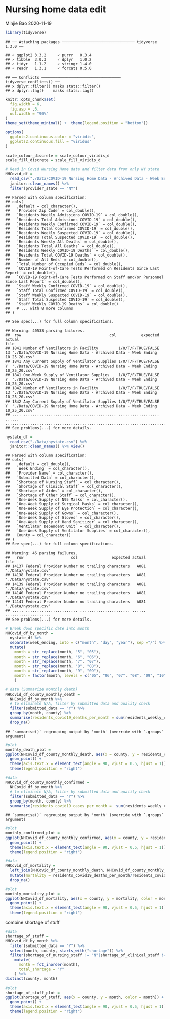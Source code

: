 Nursing home data edit
================
Minjie Bao
2020-11-19

``` r
library(tidyverse)
```

    ## ── Attaching packages ──────────────────────────────── tidyverse 1.3.0 ──

    ## ✓ ggplot2 3.3.2     ✓ purrr   0.3.4
    ## ✓ tibble  3.0.3     ✓ dplyr   1.0.2
    ## ✓ tidyr   1.1.2     ✓ stringr 1.4.0
    ## ✓ readr   1.3.1     ✓ forcats 0.5.0

    ## ── Conflicts ─────────────────────────────────── tidyverse_conflicts() ──
    ## x dplyr::filter() masks stats::filter()
    ## x dplyr::lag()    masks stats::lag()

``` r
knitr::opts_chunk$set(
  fig.width = 6,
  fig.asp = .6,
  out.width = "90%"
)
theme_set(theme_minimal() +  theme(legend.position = "bottom"))

options(
  ggplots2.continuous.color = "viridis",
  ggplots2.continuous.fill = "viridus"
)

scale_colour_discrete = scale_colour_viridis_d
scale_fill_discrete = scale_fill_viridis_d
```

``` r
# Read in Covid Nursing Home data and filter data from only NY state
NHCovid_df = 
  read_csv("./Data/COVID-19 Nursing Home Data - Archived Data - Week Ending 10_25_20.csv") %>% 
  janitor::clean_names() %>% 
  filter(provider_state == "NY")
```

    ## Parsed with column specification:
    ## cols(
    ##   .default = col_character(),
    ##   `Provider Zip Code` = col_double(),
    ##   `Residents Weekly Admissions COVID-19` = col_double(),
    ##   `Residents Total Admissions COVID-19` = col_double(),
    ##   `Residents Weekly Confirmed COVID-19` = col_double(),
    ##   `Residents Total Confirmed COVID-19` = col_double(),
    ##   `Residents Weekly Suspected COVID-19` = col_double(),
    ##   `Residents Total Suspected COVID-19` = col_double(),
    ##   `Residents Weekly All Deaths` = col_double(),
    ##   `Residents Total All Deaths` = col_double(),
    ##   `Residents Weekly COVID-19 Deaths` = col_double(),
    ##   `Residents Total COVID-19 Deaths` = col_double(),
    ##   `Number of All Beds` = col_double(),
    ##   `Total Number of Occupied Beds` = col_double(),
    ##   `COVID-19 Point-of-Care Tests Performed on Residents Since Last Report` = col_double(),
    ##   `COVID-19 Point-of-Care Tests Performed on Staff and/or Personnel Since Last Report` = col_double(),
    ##   `Staff Weekly Confirmed COVID-19` = col_double(),
    ##   `Staff Total Confirmed COVID-19` = col_double(),
    ##   `Staff Weekly Suspected COVID-19` = col_double(),
    ##   `Staff Total Suspected COVID-19` = col_double(),
    ##   `Staff Weekly COVID-19 Deaths` = col_double()
    ##   # ... with 8 more columns
    ## )

    ## See spec(...) for full column specifications.

    ## Warning: 40533 parsing failures.
    ##  row                                       col           expected actual                                                                           file
    ## 1841 Number of Ventilators in Facility         1/0/T/F/TRUE/FALSE     13 './Data/COVID-19 Nursing Home Data - Archived Data - Week Ending 10_25_20.csv'
    ## 1841 Any Current Supply of Ventilator Supplies 1/0/T/F/TRUE/FALSE     Y  './Data/COVID-19 Nursing Home Data - Archived Data - Week Ending 10_25_20.csv'
    ## 1841 One-Week Supply of Ventilator Supplies    1/0/T/F/TRUE/FALSE     Y  './Data/COVID-19 Nursing Home Data - Archived Data - Week Ending 10_25_20.csv'
    ## 1842 Number of Ventilators in Facility         1/0/T/F/TRUE/FALSE     13 './Data/COVID-19 Nursing Home Data - Archived Data - Week Ending 10_25_20.csv'
    ## 1842 Any Current Supply of Ventilator Supplies 1/0/T/F/TRUE/FALSE     Y  './Data/COVID-19 Nursing Home Data - Archived Data - Week Ending 10_25_20.csv'
    ## .... ......................................... .................. ...... ..............................................................................
    ## See problems(...) for more details.

``` r
nystate_df = 
  read_csv("./Data/nystate.csv") %>% 
  janitor::clean_names() %>% view()
```

    ## Parsed with column specification:
    ## cols(
    ##   .default = col_double(),
    ##   `Week Ending` = col_character(),
    ##   `Provider Name` = col_character(),
    ##   `Submitted Data` = col_character(),
    ##   `Shortage of Nursing Staff` = col_character(),
    ##   `Shortage of Clinical Staff` = col_character(),
    ##   `Shortage of Aides` = col_character(),
    ##   `Shortage of Other Staff` = col_character(),
    ##   `One-Week Supply of N95 Masks` = col_character(),
    ##   `One-Week Supply of Surgical Masks` = col_character(),
    ##   `One-Week Supply of Eye Protection` = col_character(),
    ##   `One-Week Supply of Gowns` = col_character(),
    ##   `One-Week Supply of Gloves` = col_character(),
    ##   `One-Week Supply of Hand Sanitizer` = col_character(),
    ##   `Ventilator Dependent Unit` = col_character(),
    ##   `One-Week Supply of Ventilator Supplies` = col_character(),
    ##   County = col_character()
    ## )
    ## See spec(...) for full column specifications.

    ## Warning: 46 parsing failures.
    ##   row                     col               expected actual                 file
    ## 14137 Federal Provider Number no trailing characters   A081 './Data/nystate.csv'
    ## 14138 Federal Provider Number no trailing characters   A081 './Data/nystate.csv'
    ## 14139 Federal Provider Number no trailing characters   A081 './Data/nystate.csv'
    ## 14140 Federal Provider Number no trailing characters   A081 './Data/nystate.csv'
    ## 14141 Federal Provider Number no trailing characters   A081 './Data/nystate.csv'
    ## ..... ....................... ...................... ...... ....................
    ## See problems(...) for more details.

``` r
# Break down specific date into month
NHCovid_df_by_month = 
  nystate_df %>% 
  separate(week_ending, into = c("month", "day", "year"), sep ="/") %>% 
  mutate(
    month = str_replace(month, "5", "05"),
    month = str_replace(month, "6", "06"),
    month = str_replace(month, "7", "07"),
    month = str_replace(month, "8", "08"),
    month = str_replace(month, "9", "09"),
    month = factor(month, levels = c("05", "06", "07", "08", "09", "10"))
    )
```

``` r
# data (Summarize monthly death)
NHCovid_df_county_monthly_death =
  NHCovid_df_by_month %>% 
  # to eliminate N/A, filter by submitted data and quality check
  filter(submitted_data == "Y") %>% 
  group_by(month, county) %>% 
  summarise(residents_covid19_deaths_per_month = sum(residents_weekly_covid_19_deaths)) %>% 
  drop_na()
```

    ## `summarise()` regrouping output by 'month' (override with `.groups` argument)

``` r
#plot
monthly_death_plot =
ggplot(NHCovid_df_county_monthly_death, aes(x = county, y = residents_covid19_deaths_per_month, color = month)) +
  geom_point() +
  theme(axis.text.x = element_text(angle = 90, vjust = 0.5, hjust = 1)) +
  theme(legend.position = "right") 
```

``` r
#data
NHCovid_df_county_monthly_confirmed = 
  NHCovid_df_by_month %>% 
  # to eliminate N/A, filter by submitted data and quality check
  filter(submitted_data == "Y") %>% 
  group_by(month, county) %>% 
  summarise(residents_covid19_cases_per_month =  sum(residents_weekly_confirmed_covid_19)) %>% drop_na()
```

    ## `summarise()` regrouping output by 'month' (override with `.groups` argument)

``` r
#plot
monthly_confirmed_plot =
ggplot(NHCovid_df_county_monthly_confirmed, aes(x = county, y = residents_covid19_cases_per_month, color = month)) +
  geom_point() +
  theme(axis.text.x = element_text(angle = 90, vjust = 0.5, hjust = 1)) +
  theme(legend.position = "right") 
```

``` r
#data
NHCovid_df_mortality = 
  left_join(NHCovid_df_county_monthly_death, NHCovid_df_county_monthly_confirmed, by = c("county", "month")) %>% 
  mutate(mortality = residents_covid19_deaths_per_month/residents_covid19_cases_per_month) %>% 
  drop_na()

#plot
monthly_mortality_plot =
ggplot(NHCovid_df_mortality, aes(x = county, y = mortality, color = month)) +
  geom_point() +
  theme(axis.text.x = element_text(angle = 90, vjust = 0.5, hjust = 1)) +
  theme(legend.position = "right") 
```

combine shortage of stuff

``` r
#data
shortage_of_stuff =
NHCovid_df_by_month %>% 
  filter(submitted_data == "Y") %>% 
  select(month, county, starts_with("shortage")) %>% 
  filter(shortage_of_nursing_staff != "N"|shortage_of_clinical_staff != "N"|shortage_of_aides != "N"|shortage_of_other_staff != "N") %>% 
    mutate(
      month = fct_inorder(month),
      total_shortage = "Y"
    ) %>% 
distinct(county, month)

#plot
shortage_of_stuff_plot =
ggplot(shortage_of_stuff, aes(x = county, y = month, color = month)) +
  geom_point() +
  theme(axis.text.x = element_text(angle = 90, vjust = 0.5, hjust = 1)) +
  theme(legend.position = "right") 
```
